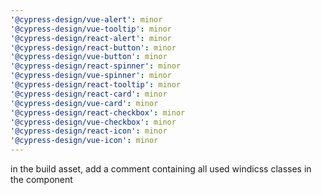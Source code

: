 ```yaml
---
'@cypress-design/vue-alert': minor
'@cypress-design/vue-tooltip': minor
'@cypress-design/react-alert': minor
'@cypress-design/react-button': minor
'@cypress-design/vue-button': minor
'@cypress-design/react-spinner': minor
'@cypress-design/vue-spinner': minor
'@cypress-design/react-tooltip': minor
'@cypress-design/react-card': minor
'@cypress-design/vue-card': minor
'@cypress-design/react-checkbox': minor
'@cypress-design/vue-checkbox': minor
'@cypress-design/react-icon': minor
'@cypress-design/vue-icon': minor
---
```


in the build asset, add a comment containing all used windicss classes in the component
